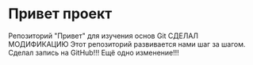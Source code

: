 # Привет проект
Репозиторий "Привет" для изучения основ Git
СДЕЛАЛ МОДИФИКАЦИЮ
Этот репозиторий развивается нами шаг за шагом.
Сделал запись на GitHub!!!
Ещё одно изменение!!!
